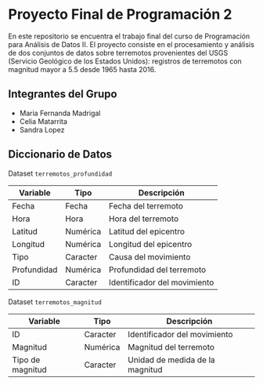 # Proyecto Final de Programación 2

En este repositorio se encuentra el trabajo final del curso de Programación para Análisis de Datos II. El proyecto consiste en el procesamiento y análisis de dos conjuntos de datos sobre terremotos provenientes del USGS (Servicio Geológico de los Estados Unidos): registros de terremotos con magnitud mayor a 5.5 desde 1965 hasta 2016.

## Integrantes del Grupo
- Maria Fernanda Madrigal
- Celia Matarrita
- Sandra Lopez

## Diccionario de Datos

Dataset `terremotos_profundidad`

| Variable   | Tipo     | Descripción                  |
|------------|----------|------------------------------|
| Fecha      | Fecha    | Fecha del terremoto          |
| Hora       | Hora     | Hora del terremoto           |
| Latitud    | Numérica | Latitud del epicentro        |
| Longitud   | Numérica | Longitud del epicentro       |
| Tipo       | Caracter | Causa del movimiento         |
| Profundidad| Numérica | Profundidad del terremoto    |
| ID         | Caracter | Identificador del movimiento |

Dataset `terremotos_magnitud`

| Variable         | Tipo     | Descripción                 |
|------------------|----------|-----------------------------|
| ID               | Caracter | Identificador del movimiento|
| Magnitud         | Numérica | Magnitud del terremoto      |
| Tipo de magnitud | Caracter | Unidad de medida de la magnitud |
